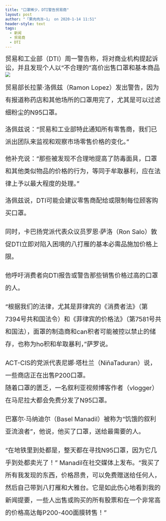```yaml
---
title: "口罩稀少，DTI警告贸易商"
layout: post
author: "「果肉肉冻~1」 on 2020-1-14 11:51"
header-style: text
tags:
  - 新闻
  - 贸易商
  - DTI
---
```


<head></head>
<body>
 <font color="#222222"><font face="Baskerville, &amp;quot"><font style="font-size:20px">贸易和工业部（DTI）周一警告称，将对商业机构提起诉讼，并且发现个人以“不合理的”高价出售口罩和基本商品</font></font></font>
 <img src="https://www.manilatimes.net/wp-content/uploads/2020/01/face-mask-2.jpg" onload="thumbImg(this)">
 <br> 
 <p style="line-height:40px;text-indent:nullem;text-align:left"><font style="color:rgb(34, 34, 34)"><font face="Baskerville, &amp;quot"><font style="font-size:20px">贸易部长拉蒙·洛佩兹（Ramon Lopez）发出警告，因为有报道称药店和其他场所的口罩用完了，尤其是可以过滤细粉尘的N95口罩。</font></font></font></p>
 <p style="line-height:40px;text-indent:nullem;text-align:left"><font style="color:rgb(34, 34, 34)"><font face="Baskerville, &amp;quot"><font style="font-size:20px">洛佩兹说：“贸易和工业部特此通知所有零售商，我们已派出团队来监视和观察市场零售价格的变化。”</font></font></font></p>
 <p style="line-height:40px;text-indent:nullem;text-align:left"><font style="color:rgb(34, 34, 34)"><font face="Baskerville, &amp;quot"><font style="font-size:20px">他补充说：“那些被发现不合理地提高了防毒面具，口罩和其他类似物品的价格的行为，等同于牟取暴利，应在法律上予以最大程度的处理。”</font></font></font></p>
 <p style="line-height:40px;text-indent:nullem;text-align:left"><font style="color:rgb(34, 34, 34)"><font face="Baskerville, &amp;quot"><font style="font-size:20px">洛佩兹说，DTI可能会建议零售商配给或限制每位顾客购买口罩。</font></font></font></p>
 <font style="color:rgb(34, 34, 34)"><font face="Baskerville, &amp;quot"><font style="font-size:20px"><p style="line-height:40px;text-indent:nullem;text-align:left">同时，卡巴扬党派代表众议员罗恩·萨洛（Ron Salo）敦促DTI立即对陷入困境的八打雁的基本必需品施加价格上限。</p><p style="line-height:40px;text-indent:nullem;text-align:left">他呼吁消费者向DTI报告或警告那些销售价格过高的口罩的人。</p><p style="line-height:40px;text-indent:nullem;text-align:left">“根据我们的法律，尤其是菲律宾的《消费者法》（第7394号共和国法令）和《菲律宾的价格法》（第7581号共和国法），面罩的制造商和can积者可能被控以禁止的储存，也称为ho积和牟取暴利，”萨罗说。</p><p style="line-height:40px;text-indent:nullem;text-align:left">ACT-CIS的党派代表尼娜·塔杜兰（NiñaTaduran）说，一些商店正在出售P200口罩。<br> 随着口罩的匮乏，一名叙利亚视频博客作者（vlogger）在马尼拉大都会免费分发了N95口罩。</p><p style="line-height:40px;text-indent:nullem;text-align:left">巴塞尔·马纳迪尔（Basel Manadil）被称为“饥饿的叙利亚流浪者”，他说，他买了口罩，送给最需要的人。</p><p style="line-height:40px;text-indent:nullem;text-align:left">“在地铁里到处都是，整天都在寻找N95口罩，因为它几乎到处都卖光了！” Manadil在社交媒体上发布。“我买了所有我发现的东西，价格昂贵，可以免费赠送给任何人，然后自己带到八打雁和大雅台。它是如此伤心地看到我的新闻提要，一些人出售或购买的所有股票和在一个非常高的价格高达每P200-400面膜转售！”</p><br> <br> </font></font></font>
 <br> 
 <br> 
 <br> 
 <br> 
 <br>
</body>


